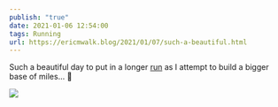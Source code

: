 ```yaml
---
publish: "true"
date: 2021-01-06 12:54:00
tags: Running
url: https://ericmwalk.blog/2021/01/07/such-a-beautiful.html
---
```


Such a beautiful day to put in a longer [run](https://www.strava.com/activities/4579024686) as I attempt to build a bigger base of miles... 🏃

![](https://ericmwalk.blog/uploads/2021/7d8e98e1fc.jpg)